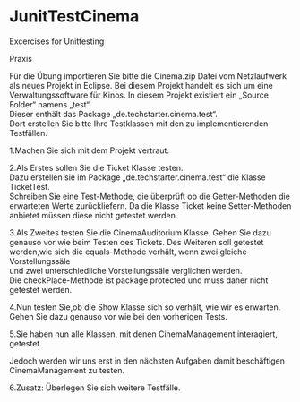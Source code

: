 # JunitTestCinema
Excercises for Unittesting


Praxis


Für die Übung importieren Sie bitte die Cinema.zip Datei vom Netzlaufwerk als neues Projekt in Eclipse. 
Bei diesem Projekt handelt es sich um eine Verwaltungssoftware für Kinos. 
In diesem Projekt existiert ein  „Source  Folder“  namens  „test“.  
Dieser  enthält das  Package  „de.techstarter.cinema.test“.  
Dort erstellen Sie bitte Ihre Testklassen mit den zu implementierenden Testfällen. 

1.Machen Sie sich mit dem Projekt vertraut.

2.Als   Erstes   sollen   Sie   die   Ticket   Klasse   testen.   
Dazu   erstellen   sie   im   Package „de.techstarter.cinema.test“  die  Klasse  TicketTest.  
Schreiben  Sie  eine  Test-Methode,  die überprüft ob die Getter-Methoden die erwarteten Werte zurückliefern. 
Da die Klasse Ticket keine Setter-Methoden anbietet müssen diese nicht getestet werden.

3.Als Zweites testen Sie die CinemaAuditorium Klasse. 
Gehen Sie dazu genauso vor wie beim Testen des Tickets. 
Des Weiteren soll getestet werden,wie sich die equals-Methode verhält, wenn zwei gleiche Vorstellungssäle  
und  zwei  unterschiedliche  Vorstellungssäle  verglichen werden.  
Die  checkPlace-Methode  ist  package  protected  und  muss  daher  nicht  getestet werden.

4.Nun  testen Sie,ob  die  Show  Klasse  sich  so  verhält,  wie  wir  es  erwarten.  
Gehen  Sie  dazu genauso vor wie bei den vorherigen Tests.

5.Sie  haben  nun  alle  Klassen,  mit  denen  CinemaManagement  interagiert,  getestet.  

Jedoch werden  wir  uns  erst  in  den  nächsten  Aufgaben  damit  beschäftigen  CinemaManagement  zu testen.

6.Zusatz: Überlegen Sie sich weitere Testfälle.
